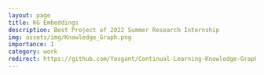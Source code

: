 ```yaml
---
layout: page
title: KG Embeddings
description: Best Project of 2022 Summer Research Internship
img: assets/img/Knowledge_Graph.png
importance: 1
category: work
redirect: https://github.com/Yasgant/Continual-Learning-Knowledge-Graph-Embeddings
---
```

